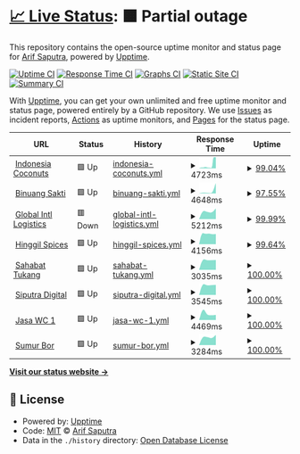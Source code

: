 # [📈 Live Status](https://status.exputra.com): <!--live status--> **🟧 Partial outage**

This repository contains the open-source uptime monitor and status page for [Arif Saputra](https://status.exputra.com), powered by [Upptime](https://github.com/upptime/upptime).

[![Uptime CI](https://github.com/mrays/status.exputra.com/workflows/Uptime%20CI/badge.svg)](https://github.com/mrays/status.exputra.com/actions?query=workflow%3A%22Uptime+CI%22)
[![Response Time CI](https://github.com/mrays/status.exputra.com/workflows/Response%20Time%20CI/badge.svg)](https://github.com/mrays/status.exputra.com/actions?query=workflow%3A%22Response+Time+CI%22)
[![Graphs CI](https://github.com/mrays/status.exputra.com/workflows/Graphs%20CI/badge.svg)](https://github.com/mrays/status.exputra.com/actions?query=workflow%3A%22Graphs+CI%22)
[![Static Site CI](https://github.com/mrays/status.exputra.com/workflows/Static%20Site%20CI/badge.svg)](https://github.com/mrays/status.exputra.com/actions?query=workflow%3A%22Static+Site+CI%22)
[![Summary CI](https://github.com/mrays/status.exputra.com/workflows/Summary%20CI/badge.svg)](https://github.com/mrays/status.exputra.com/actions?query=workflow%3A%22Summary+CI%22)

With [Upptime](https://upptime.js.org), you can get your own unlimited and free uptime monitor and status page, powered entirely by a GitHub repository. We use [Issues](https://github.com/mrays/status.exputra.com/issues) as incident reports, [Actions](https://github.com/mrays/status.exputra.com/actions) as uptime monitors, and [Pages](https://status.exputra.com) for the status page.

<!--start: status pages-->
<!-- This summary is generated by Upptime (https://github.com/upptime/upptime) -->
<!-- Do not edit this manually, your changes will be overwritten -->
<!-- prettier-ignore -->
| URL | Status | History | Response Time | Uptime |
| --- | ------ | ------- | ------------- | ------ |
| <img alt="" src="https://icons.duckduckgo.com/ip3/indonesiacoconuts.com.ico" height="13"> [Indonesia Coconuts](https://indonesiacoconuts.com) | 🟩 Up | [indonesia-coconuts.yml](https://github.com/mrays/status.exputra.com/commits/HEAD/history/indonesia-coconuts.yml) | <details><summary><img alt="Response time graph" src="./graphs/indonesia-coconuts/response-time-week.png" height="20"> 4723ms</summary><br><a href="https://status.exputra.com/history/indonesia-coconuts"><img alt="Response time 2976" src="https://img.shields.io/endpoint?url=https%3A%2F%2Fraw.githubusercontent.com%2Fmrays%2Fstatus.exputra.com%2FHEAD%2Fapi%2Findonesia-coconuts%2Fresponse-time.json"></a><br><a href="https://status.exputra.com/history/indonesia-coconuts"><img alt="24-hour response time 15794" src="https://img.shields.io/endpoint?url=https%3A%2F%2Fraw.githubusercontent.com%2Fmrays%2Fstatus.exputra.com%2FHEAD%2Fapi%2Findonesia-coconuts%2Fresponse-time-day.json"></a><br><a href="https://status.exputra.com/history/indonesia-coconuts"><img alt="7-day response time 4723" src="https://img.shields.io/endpoint?url=https%3A%2F%2Fraw.githubusercontent.com%2Fmrays%2Fstatus.exputra.com%2FHEAD%2Fapi%2Findonesia-coconuts%2Fresponse-time-week.json"></a><br><a href="https://status.exputra.com/history/indonesia-coconuts"><img alt="30-day response time 2976" src="https://img.shields.io/endpoint?url=https%3A%2F%2Fraw.githubusercontent.com%2Fmrays%2Fstatus.exputra.com%2FHEAD%2Fapi%2Findonesia-coconuts%2Fresponse-time-month.json"></a><br><a href="https://status.exputra.com/history/indonesia-coconuts"><img alt="1-year response time 2976" src="https://img.shields.io/endpoint?url=https%3A%2F%2Fraw.githubusercontent.com%2Fmrays%2Fstatus.exputra.com%2FHEAD%2Fapi%2Findonesia-coconuts%2Fresponse-time-year.json"></a></details> | <details><summary><a href="https://status.exputra.com/history/indonesia-coconuts">99.04%</a></summary><a href="https://status.exputra.com/history/indonesia-coconuts"><img alt="All-time uptime 99.51%" src="https://img.shields.io/endpoint?url=https%3A%2F%2Fraw.githubusercontent.com%2Fmrays%2Fstatus.exputra.com%2FHEAD%2Fapi%2Findonesia-coconuts%2Fuptime.json"></a><br><a href="https://status.exputra.com/history/indonesia-coconuts"><img alt="24-hour uptime 93.30%" src="https://img.shields.io/endpoint?url=https%3A%2F%2Fraw.githubusercontent.com%2Fmrays%2Fstatus.exputra.com%2FHEAD%2Fapi%2Findonesia-coconuts%2Fuptime-day.json"></a><br><a href="https://status.exputra.com/history/indonesia-coconuts"><img alt="7-day uptime 99.04%" src="https://img.shields.io/endpoint?url=https%3A%2F%2Fraw.githubusercontent.com%2Fmrays%2Fstatus.exputra.com%2FHEAD%2Fapi%2Findonesia-coconuts%2Fuptime-week.json"></a><br><a href="https://status.exputra.com/history/indonesia-coconuts"><img alt="30-day uptime 99.51%" src="https://img.shields.io/endpoint?url=https%3A%2F%2Fraw.githubusercontent.com%2Fmrays%2Fstatus.exputra.com%2FHEAD%2Fapi%2Findonesia-coconuts%2Fuptime-month.json"></a><br><a href="https://status.exputra.com/history/indonesia-coconuts"><img alt="1-year uptime 99.51%" src="https://img.shields.io/endpoint?url=https%3A%2F%2Fraw.githubusercontent.com%2Fmrays%2Fstatus.exputra.com%2FHEAD%2Fapi%2Findonesia-coconuts%2Fuptime-year.json"></a></details>
| <img alt="" src="https://icons.duckduckgo.com/ip3/binuangsaktiperkasa.com.ico" height="13"> [Binuang Sakti](https://binuangsaktiperkasa.com/) | 🟩 Up | [binuang-sakti.yml](https://github.com/mrays/status.exputra.com/commits/HEAD/history/binuang-sakti.yml) | <details><summary><img alt="Response time graph" src="./graphs/binuang-sakti/response-time-week.png" height="20"> 4648ms</summary><br><a href="https://status.exputra.com/history/binuang-sakti"><img alt="Response time 4648" src="https://img.shields.io/endpoint?url=https%3A%2F%2Fraw.githubusercontent.com%2Fmrays%2Fstatus.exputra.com%2FHEAD%2Fapi%2Fbinuang-sakti%2Fresponse-time.json"></a><br><a href="https://status.exputra.com/history/binuang-sakti"><img alt="24-hour response time 16183" src="https://img.shields.io/endpoint?url=https%3A%2F%2Fraw.githubusercontent.com%2Fmrays%2Fstatus.exputra.com%2FHEAD%2Fapi%2Fbinuang-sakti%2Fresponse-time-day.json"></a><br><a href="https://status.exputra.com/history/binuang-sakti"><img alt="7-day response time 4648" src="https://img.shields.io/endpoint?url=https%3A%2F%2Fraw.githubusercontent.com%2Fmrays%2Fstatus.exputra.com%2FHEAD%2Fapi%2Fbinuang-sakti%2Fresponse-time-week.json"></a><br><a href="https://status.exputra.com/history/binuang-sakti"><img alt="30-day response time 4648" src="https://img.shields.io/endpoint?url=https%3A%2F%2Fraw.githubusercontent.com%2Fmrays%2Fstatus.exputra.com%2FHEAD%2Fapi%2Fbinuang-sakti%2Fresponse-time-month.json"></a><br><a href="https://status.exputra.com/history/binuang-sakti"><img alt="1-year response time 4648" src="https://img.shields.io/endpoint?url=https%3A%2F%2Fraw.githubusercontent.com%2Fmrays%2Fstatus.exputra.com%2FHEAD%2Fapi%2Fbinuang-sakti%2Fresponse-time-year.json"></a></details> | <details><summary><a href="https://status.exputra.com/history/binuang-sakti">97.55%</a></summary><a href="https://status.exputra.com/history/binuang-sakti"><img alt="All-time uptime 97.55%" src="https://img.shields.io/endpoint?url=https%3A%2F%2Fraw.githubusercontent.com%2Fmrays%2Fstatus.exputra.com%2FHEAD%2Fapi%2Fbinuang-sakti%2Fuptime.json"></a><br><a href="https://status.exputra.com/history/binuang-sakti"><img alt="24-hour uptime 92.37%" src="https://img.shields.io/endpoint?url=https%3A%2F%2Fraw.githubusercontent.com%2Fmrays%2Fstatus.exputra.com%2FHEAD%2Fapi%2Fbinuang-sakti%2Fuptime-day.json"></a><br><a href="https://status.exputra.com/history/binuang-sakti"><img alt="7-day uptime 97.55%" src="https://img.shields.io/endpoint?url=https%3A%2F%2Fraw.githubusercontent.com%2Fmrays%2Fstatus.exputra.com%2FHEAD%2Fapi%2Fbinuang-sakti%2Fuptime-week.json"></a><br><a href="https://status.exputra.com/history/binuang-sakti"><img alt="30-day uptime 97.55%" src="https://img.shields.io/endpoint?url=https%3A%2F%2Fraw.githubusercontent.com%2Fmrays%2Fstatus.exputra.com%2FHEAD%2Fapi%2Fbinuang-sakti%2Fuptime-month.json"></a><br><a href="https://status.exputra.com/history/binuang-sakti"><img alt="1-year uptime 97.55%" src="https://img.shields.io/endpoint?url=https%3A%2F%2Fraw.githubusercontent.com%2Fmrays%2Fstatus.exputra.com%2FHEAD%2Fapi%2Fbinuang-sakti%2Fuptime-year.json"></a></details>
| <img alt="" src="https://icons.duckduckgo.com/ip3/globalintllogistics.com.ico" height="13"> [Global Intl Logistics](https://globalintllogistics.com) | 🟥 Down | [global-intl-logistics.yml](https://github.com/mrays/status.exputra.com/commits/HEAD/history/global-intl-logistics.yml) | <details><summary><img alt="Response time graph" src="./graphs/global-intl-logistics/response-time-week.png" height="20"> 5212ms</summary><br><a href="https://status.exputra.com/history/global-intl-logistics"><img alt="Response time 5212" src="https://img.shields.io/endpoint?url=https%3A%2F%2Fraw.githubusercontent.com%2Fmrays%2Fstatus.exputra.com%2FHEAD%2Fapi%2Fglobal-intl-logistics%2Fresponse-time.json"></a><br><a href="https://status.exputra.com/history/global-intl-logistics"><img alt="24-hour response time 6224" src="https://img.shields.io/endpoint?url=https%3A%2F%2Fraw.githubusercontent.com%2Fmrays%2Fstatus.exputra.com%2FHEAD%2Fapi%2Fglobal-intl-logistics%2Fresponse-time-day.json"></a><br><a href="https://status.exputra.com/history/global-intl-logistics"><img alt="7-day response time 5212" src="https://img.shields.io/endpoint?url=https%3A%2F%2Fraw.githubusercontent.com%2Fmrays%2Fstatus.exputra.com%2FHEAD%2Fapi%2Fglobal-intl-logistics%2Fresponse-time-week.json"></a><br><a href="https://status.exputra.com/history/global-intl-logistics"><img alt="30-day response time 5212" src="https://img.shields.io/endpoint?url=https%3A%2F%2Fraw.githubusercontent.com%2Fmrays%2Fstatus.exputra.com%2FHEAD%2Fapi%2Fglobal-intl-logistics%2Fresponse-time-month.json"></a><br><a href="https://status.exputra.com/history/global-intl-logistics"><img alt="1-year response time 5212" src="https://img.shields.io/endpoint?url=https%3A%2F%2Fraw.githubusercontent.com%2Fmrays%2Fstatus.exputra.com%2FHEAD%2Fapi%2Fglobal-intl-logistics%2Fresponse-time-year.json"></a></details> | <details><summary><a href="https://status.exputra.com/history/global-intl-logistics">99.99%</a></summary><a href="https://status.exputra.com/history/global-intl-logistics"><img alt="All-time uptime 99.99%" src="https://img.shields.io/endpoint?url=https%3A%2F%2Fraw.githubusercontent.com%2Fmrays%2Fstatus.exputra.com%2FHEAD%2Fapi%2Fglobal-intl-logistics%2Fuptime.json"></a><br><a href="https://status.exputra.com/history/global-intl-logistics"><img alt="24-hour uptime 99.97%" src="https://img.shields.io/endpoint?url=https%3A%2F%2Fraw.githubusercontent.com%2Fmrays%2Fstatus.exputra.com%2FHEAD%2Fapi%2Fglobal-intl-logistics%2Fuptime-day.json"></a><br><a href="https://status.exputra.com/history/global-intl-logistics"><img alt="7-day uptime 99.99%" src="https://img.shields.io/endpoint?url=https%3A%2F%2Fraw.githubusercontent.com%2Fmrays%2Fstatus.exputra.com%2FHEAD%2Fapi%2Fglobal-intl-logistics%2Fuptime-week.json"></a><br><a href="https://status.exputra.com/history/global-intl-logistics"><img alt="30-day uptime 99.99%" src="https://img.shields.io/endpoint?url=https%3A%2F%2Fraw.githubusercontent.com%2Fmrays%2Fstatus.exputra.com%2FHEAD%2Fapi%2Fglobal-intl-logistics%2Fuptime-month.json"></a><br><a href="https://status.exputra.com/history/global-intl-logistics"><img alt="1-year uptime 99.99%" src="https://img.shields.io/endpoint?url=https%3A%2F%2Fraw.githubusercontent.com%2Fmrays%2Fstatus.exputra.com%2FHEAD%2Fapi%2Fglobal-intl-logistics%2Fuptime-year.json"></a></details>
| <img alt="" src="https://icons.duckduckgo.com/ip3/hinggil-spices.com.ico" height="13"> [Hinggil Spices](https://hinggil-spices.com) | 🟩 Up | [hinggil-spices.yml](https://github.com/mrays/status.exputra.com/commits/HEAD/history/hinggil-spices.yml) | <details><summary><img alt="Response time graph" src="./graphs/hinggil-spices/response-time-week.png" height="20"> 4156ms</summary><br><a href="https://status.exputra.com/history/hinggil-spices"><img alt="Response time 4156" src="https://img.shields.io/endpoint?url=https%3A%2F%2Fraw.githubusercontent.com%2Fmrays%2Fstatus.exputra.com%2FHEAD%2Fapi%2Fhinggil-spices%2Fresponse-time.json"></a><br><a href="https://status.exputra.com/history/hinggil-spices"><img alt="24-hour response time 4056" src="https://img.shields.io/endpoint?url=https%3A%2F%2Fraw.githubusercontent.com%2Fmrays%2Fstatus.exputra.com%2FHEAD%2Fapi%2Fhinggil-spices%2Fresponse-time-day.json"></a><br><a href="https://status.exputra.com/history/hinggil-spices"><img alt="7-day response time 4156" src="https://img.shields.io/endpoint?url=https%3A%2F%2Fraw.githubusercontent.com%2Fmrays%2Fstatus.exputra.com%2FHEAD%2Fapi%2Fhinggil-spices%2Fresponse-time-week.json"></a><br><a href="https://status.exputra.com/history/hinggil-spices"><img alt="30-day response time 4156" src="https://img.shields.io/endpoint?url=https%3A%2F%2Fraw.githubusercontent.com%2Fmrays%2Fstatus.exputra.com%2FHEAD%2Fapi%2Fhinggil-spices%2Fresponse-time-month.json"></a><br><a href="https://status.exputra.com/history/hinggil-spices"><img alt="1-year response time 4156" src="https://img.shields.io/endpoint?url=https%3A%2F%2Fraw.githubusercontent.com%2Fmrays%2Fstatus.exputra.com%2FHEAD%2Fapi%2Fhinggil-spices%2Fresponse-time-year.json"></a></details> | <details><summary><a href="https://status.exputra.com/history/hinggil-spices">99.64%</a></summary><a href="https://status.exputra.com/history/hinggil-spices"><img alt="All-time uptime 99.64%" src="https://img.shields.io/endpoint?url=https%3A%2F%2Fraw.githubusercontent.com%2Fmrays%2Fstatus.exputra.com%2FHEAD%2Fapi%2Fhinggil-spices%2Fuptime.json"></a><br><a href="https://status.exputra.com/history/hinggil-spices"><img alt="24-hour uptime 100.00%" src="https://img.shields.io/endpoint?url=https%3A%2F%2Fraw.githubusercontent.com%2Fmrays%2Fstatus.exputra.com%2FHEAD%2Fapi%2Fhinggil-spices%2Fuptime-day.json"></a><br><a href="https://status.exputra.com/history/hinggil-spices"><img alt="7-day uptime 99.64%" src="https://img.shields.io/endpoint?url=https%3A%2F%2Fraw.githubusercontent.com%2Fmrays%2Fstatus.exputra.com%2FHEAD%2Fapi%2Fhinggil-spices%2Fuptime-week.json"></a><br><a href="https://status.exputra.com/history/hinggil-spices"><img alt="30-day uptime 99.64%" src="https://img.shields.io/endpoint?url=https%3A%2F%2Fraw.githubusercontent.com%2Fmrays%2Fstatus.exputra.com%2FHEAD%2Fapi%2Fhinggil-spices%2Fuptime-month.json"></a><br><a href="https://status.exputra.com/history/hinggil-spices"><img alt="1-year uptime 99.64%" src="https://img.shields.io/endpoint?url=https%3A%2F%2Fraw.githubusercontent.com%2Fmrays%2Fstatus.exputra.com%2FHEAD%2Fapi%2Fhinggil-spices%2Fuptime-year.json"></a></details>
| <img alt="" src="https://icons.duckduckgo.com/ip3/sahabattukang.id.ico" height="13"> [Sahabat Tukang](https://sahabattukang.id) | 🟩 Up | [sahabat-tukang.yml](https://github.com/mrays/status.exputra.com/commits/HEAD/history/sahabat-tukang.yml) | <details><summary><img alt="Response time graph" src="./graphs/sahabat-tukang/response-time-week.png" height="20"> 3035ms</summary><br><a href="https://status.exputra.com/history/sahabat-tukang"><img alt="Response time 3035" src="https://img.shields.io/endpoint?url=https%3A%2F%2Fraw.githubusercontent.com%2Fmrays%2Fstatus.exputra.com%2FHEAD%2Fapi%2Fsahabat-tukang%2Fresponse-time.json"></a><br><a href="https://status.exputra.com/history/sahabat-tukang"><img alt="24-hour response time 3044" src="https://img.shields.io/endpoint?url=https%3A%2F%2Fraw.githubusercontent.com%2Fmrays%2Fstatus.exputra.com%2FHEAD%2Fapi%2Fsahabat-tukang%2Fresponse-time-day.json"></a><br><a href="https://status.exputra.com/history/sahabat-tukang"><img alt="7-day response time 3035" src="https://img.shields.io/endpoint?url=https%3A%2F%2Fraw.githubusercontent.com%2Fmrays%2Fstatus.exputra.com%2FHEAD%2Fapi%2Fsahabat-tukang%2Fresponse-time-week.json"></a><br><a href="https://status.exputra.com/history/sahabat-tukang"><img alt="30-day response time 3035" src="https://img.shields.io/endpoint?url=https%3A%2F%2Fraw.githubusercontent.com%2Fmrays%2Fstatus.exputra.com%2FHEAD%2Fapi%2Fsahabat-tukang%2Fresponse-time-month.json"></a><br><a href="https://status.exputra.com/history/sahabat-tukang"><img alt="1-year response time 3035" src="https://img.shields.io/endpoint?url=https%3A%2F%2Fraw.githubusercontent.com%2Fmrays%2Fstatus.exputra.com%2FHEAD%2Fapi%2Fsahabat-tukang%2Fresponse-time-year.json"></a></details> | <details><summary><a href="https://status.exputra.com/history/sahabat-tukang">100.00%</a></summary><a href="https://status.exputra.com/history/sahabat-tukang"><img alt="All-time uptime 100.00%" src="https://img.shields.io/endpoint?url=https%3A%2F%2Fraw.githubusercontent.com%2Fmrays%2Fstatus.exputra.com%2FHEAD%2Fapi%2Fsahabat-tukang%2Fuptime.json"></a><br><a href="https://status.exputra.com/history/sahabat-tukang"><img alt="24-hour uptime 100.00%" src="https://img.shields.io/endpoint?url=https%3A%2F%2Fraw.githubusercontent.com%2Fmrays%2Fstatus.exputra.com%2FHEAD%2Fapi%2Fsahabat-tukang%2Fuptime-day.json"></a><br><a href="https://status.exputra.com/history/sahabat-tukang"><img alt="7-day uptime 100.00%" src="https://img.shields.io/endpoint?url=https%3A%2F%2Fraw.githubusercontent.com%2Fmrays%2Fstatus.exputra.com%2FHEAD%2Fapi%2Fsahabat-tukang%2Fuptime-week.json"></a><br><a href="https://status.exputra.com/history/sahabat-tukang"><img alt="30-day uptime 100.00%" src="https://img.shields.io/endpoint?url=https%3A%2F%2Fraw.githubusercontent.com%2Fmrays%2Fstatus.exputra.com%2FHEAD%2Fapi%2Fsahabat-tukang%2Fuptime-month.json"></a><br><a href="https://status.exputra.com/history/sahabat-tukang"><img alt="1-year uptime 100.00%" src="https://img.shields.io/endpoint?url=https%3A%2F%2Fraw.githubusercontent.com%2Fmrays%2Fstatus.exputra.com%2FHEAD%2Fapi%2Fsahabat-tukang%2Fuptime-year.json"></a></details>
| <img alt="" src="https://icons.duckduckgo.com/ip3/siputra.digital.ico" height="13"> [Siputra Digital](https://siputra.digital/) | 🟩 Up | [siputra-digital.yml](https://github.com/mrays/status.exputra.com/commits/HEAD/history/siputra-digital.yml) | <details><summary><img alt="Response time graph" src="./graphs/siputra-digital/response-time-week.png" height="20"> 3545ms</summary><br><a href="https://status.exputra.com/history/siputra-digital"><img alt="Response time 3545" src="https://img.shields.io/endpoint?url=https%3A%2F%2Fraw.githubusercontent.com%2Fmrays%2Fstatus.exputra.com%2FHEAD%2Fapi%2Fsiputra-digital%2Fresponse-time.json"></a><br><a href="https://status.exputra.com/history/siputra-digital"><img alt="24-hour response time 3564" src="https://img.shields.io/endpoint?url=https%3A%2F%2Fraw.githubusercontent.com%2Fmrays%2Fstatus.exputra.com%2FHEAD%2Fapi%2Fsiputra-digital%2Fresponse-time-day.json"></a><br><a href="https://status.exputra.com/history/siputra-digital"><img alt="7-day response time 3545" src="https://img.shields.io/endpoint?url=https%3A%2F%2Fraw.githubusercontent.com%2Fmrays%2Fstatus.exputra.com%2FHEAD%2Fapi%2Fsiputra-digital%2Fresponse-time-week.json"></a><br><a href="https://status.exputra.com/history/siputra-digital"><img alt="30-day response time 3545" src="https://img.shields.io/endpoint?url=https%3A%2F%2Fraw.githubusercontent.com%2Fmrays%2Fstatus.exputra.com%2FHEAD%2Fapi%2Fsiputra-digital%2Fresponse-time-month.json"></a><br><a href="https://status.exputra.com/history/siputra-digital"><img alt="1-year response time 3545" src="https://img.shields.io/endpoint?url=https%3A%2F%2Fraw.githubusercontent.com%2Fmrays%2Fstatus.exputra.com%2FHEAD%2Fapi%2Fsiputra-digital%2Fresponse-time-year.json"></a></details> | <details><summary><a href="https://status.exputra.com/history/siputra-digital">100.00%</a></summary><a href="https://status.exputra.com/history/siputra-digital"><img alt="All-time uptime 100.00%" src="https://img.shields.io/endpoint?url=https%3A%2F%2Fraw.githubusercontent.com%2Fmrays%2Fstatus.exputra.com%2FHEAD%2Fapi%2Fsiputra-digital%2Fuptime.json"></a><br><a href="https://status.exputra.com/history/siputra-digital"><img alt="24-hour uptime 100.00%" src="https://img.shields.io/endpoint?url=https%3A%2F%2Fraw.githubusercontent.com%2Fmrays%2Fstatus.exputra.com%2FHEAD%2Fapi%2Fsiputra-digital%2Fuptime-day.json"></a><br><a href="https://status.exputra.com/history/siputra-digital"><img alt="7-day uptime 100.00%" src="https://img.shields.io/endpoint?url=https%3A%2F%2Fraw.githubusercontent.com%2Fmrays%2Fstatus.exputra.com%2FHEAD%2Fapi%2Fsiputra-digital%2Fuptime-week.json"></a><br><a href="https://status.exputra.com/history/siputra-digital"><img alt="30-day uptime 100.00%" src="https://img.shields.io/endpoint?url=https%3A%2F%2Fraw.githubusercontent.com%2Fmrays%2Fstatus.exputra.com%2FHEAD%2Fapi%2Fsiputra-digital%2Fuptime-month.json"></a><br><a href="https://status.exputra.com/history/siputra-digital"><img alt="1-year uptime 100.00%" src="https://img.shields.io/endpoint?url=https%3A%2F%2Fraw.githubusercontent.com%2Fmrays%2Fstatus.exputra.com%2FHEAD%2Fapi%2Fsiputra-digital%2Fuptime-year.json"></a></details>
| <img alt="" src="https://icons.duckduckgo.com/ip3/jasasedotwcterdekat.id.ico" height="13"> [Jasa WC 1](https://jasasedotwcterdekat.id/) | 🟩 Up | [jasa-wc-1.yml](https://github.com/mrays/status.exputra.com/commits/HEAD/history/jasa-wc-1.yml) | <details><summary><img alt="Response time graph" src="./graphs/jasa-wc-1/response-time-week.png" height="20"> 4469ms</summary><br><a href="https://status.exputra.com/history/jasa-wc-1"><img alt="Response time 4469" src="https://img.shields.io/endpoint?url=https%3A%2F%2Fraw.githubusercontent.com%2Fmrays%2Fstatus.exputra.com%2FHEAD%2Fapi%2Fjasa-wc-1%2Fresponse-time.json"></a><br><a href="https://status.exputra.com/history/jasa-wc-1"><img alt="24-hour response time 3532" src="https://img.shields.io/endpoint?url=https%3A%2F%2Fraw.githubusercontent.com%2Fmrays%2Fstatus.exputra.com%2FHEAD%2Fapi%2Fjasa-wc-1%2Fresponse-time-day.json"></a><br><a href="https://status.exputra.com/history/jasa-wc-1"><img alt="7-day response time 4469" src="https://img.shields.io/endpoint?url=https%3A%2F%2Fraw.githubusercontent.com%2Fmrays%2Fstatus.exputra.com%2FHEAD%2Fapi%2Fjasa-wc-1%2Fresponse-time-week.json"></a><br><a href="https://status.exputra.com/history/jasa-wc-1"><img alt="30-day response time 4469" src="https://img.shields.io/endpoint?url=https%3A%2F%2Fraw.githubusercontent.com%2Fmrays%2Fstatus.exputra.com%2FHEAD%2Fapi%2Fjasa-wc-1%2Fresponse-time-month.json"></a><br><a href="https://status.exputra.com/history/jasa-wc-1"><img alt="1-year response time 4469" src="https://img.shields.io/endpoint?url=https%3A%2F%2Fraw.githubusercontent.com%2Fmrays%2Fstatus.exputra.com%2FHEAD%2Fapi%2Fjasa-wc-1%2Fresponse-time-year.json"></a></details> | <details><summary><a href="https://status.exputra.com/history/jasa-wc-1">100.00%</a></summary><a href="https://status.exputra.com/history/jasa-wc-1"><img alt="All-time uptime 100.00%" src="https://img.shields.io/endpoint?url=https%3A%2F%2Fraw.githubusercontent.com%2Fmrays%2Fstatus.exputra.com%2FHEAD%2Fapi%2Fjasa-wc-1%2Fuptime.json"></a><br><a href="https://status.exputra.com/history/jasa-wc-1"><img alt="24-hour uptime 100.00%" src="https://img.shields.io/endpoint?url=https%3A%2F%2Fraw.githubusercontent.com%2Fmrays%2Fstatus.exputra.com%2FHEAD%2Fapi%2Fjasa-wc-1%2Fuptime-day.json"></a><br><a href="https://status.exputra.com/history/jasa-wc-1"><img alt="7-day uptime 100.00%" src="https://img.shields.io/endpoint?url=https%3A%2F%2Fraw.githubusercontent.com%2Fmrays%2Fstatus.exputra.com%2FHEAD%2Fapi%2Fjasa-wc-1%2Fuptime-week.json"></a><br><a href="https://status.exputra.com/history/jasa-wc-1"><img alt="30-day uptime 100.00%" src="https://img.shields.io/endpoint?url=https%3A%2F%2Fraw.githubusercontent.com%2Fmrays%2Fstatus.exputra.com%2FHEAD%2Fapi%2Fjasa-wc-1%2Fuptime-month.json"></a><br><a href="https://status.exputra.com/history/jasa-wc-1"><img alt="1-year uptime 100.00%" src="https://img.shields.io/endpoint?url=https%3A%2F%2Fraw.githubusercontent.com%2Fmrays%2Fstatus.exputra.com%2FHEAD%2Fapi%2Fjasa-wc-1%2Fuptime-year.json"></a></details>
| <img alt="" src="https://icons.duckduckgo.com/ip3/sumur-bor.com.ico" height="13"> [Sumur Bor](https://sumur-bor.com/) | 🟩 Up | [sumur-bor.yml](https://github.com/mrays/status.exputra.com/commits/HEAD/history/sumur-bor.yml) | <details><summary><img alt="Response time graph" src="./graphs/sumur-bor/response-time-week.png" height="20"> 3284ms</summary><br><a href="https://status.exputra.com/history/sumur-bor"><img alt="Response time 3284" src="https://img.shields.io/endpoint?url=https%3A%2F%2Fraw.githubusercontent.com%2Fmrays%2Fstatus.exputra.com%2FHEAD%2Fapi%2Fsumur-bor%2Fresponse-time.json"></a><br><a href="https://status.exputra.com/history/sumur-bor"><img alt="24-hour response time 4019" src="https://img.shields.io/endpoint?url=https%3A%2F%2Fraw.githubusercontent.com%2Fmrays%2Fstatus.exputra.com%2FHEAD%2Fapi%2Fsumur-bor%2Fresponse-time-day.json"></a><br><a href="https://status.exputra.com/history/sumur-bor"><img alt="7-day response time 3284" src="https://img.shields.io/endpoint?url=https%3A%2F%2Fraw.githubusercontent.com%2Fmrays%2Fstatus.exputra.com%2FHEAD%2Fapi%2Fsumur-bor%2Fresponse-time-week.json"></a><br><a href="https://status.exputra.com/history/sumur-bor"><img alt="30-day response time 3284" src="https://img.shields.io/endpoint?url=https%3A%2F%2Fraw.githubusercontent.com%2Fmrays%2Fstatus.exputra.com%2FHEAD%2Fapi%2Fsumur-bor%2Fresponse-time-month.json"></a><br><a href="https://status.exputra.com/history/sumur-bor"><img alt="1-year response time 3284" src="https://img.shields.io/endpoint?url=https%3A%2F%2Fraw.githubusercontent.com%2Fmrays%2Fstatus.exputra.com%2FHEAD%2Fapi%2Fsumur-bor%2Fresponse-time-year.json"></a></details> | <details><summary><a href="https://status.exputra.com/history/sumur-bor">100.00%</a></summary><a href="https://status.exputra.com/history/sumur-bor"><img alt="All-time uptime 100.00%" src="https://img.shields.io/endpoint?url=https%3A%2F%2Fraw.githubusercontent.com%2Fmrays%2Fstatus.exputra.com%2FHEAD%2Fapi%2Fsumur-bor%2Fuptime.json"></a><br><a href="https://status.exputra.com/history/sumur-bor"><img alt="24-hour uptime 100.00%" src="https://img.shields.io/endpoint?url=https%3A%2F%2Fraw.githubusercontent.com%2Fmrays%2Fstatus.exputra.com%2FHEAD%2Fapi%2Fsumur-bor%2Fuptime-day.json"></a><br><a href="https://status.exputra.com/history/sumur-bor"><img alt="7-day uptime 100.00%" src="https://img.shields.io/endpoint?url=https%3A%2F%2Fraw.githubusercontent.com%2Fmrays%2Fstatus.exputra.com%2FHEAD%2Fapi%2Fsumur-bor%2Fuptime-week.json"></a><br><a href="https://status.exputra.com/history/sumur-bor"><img alt="30-day uptime 100.00%" src="https://img.shields.io/endpoint?url=https%3A%2F%2Fraw.githubusercontent.com%2Fmrays%2Fstatus.exputra.com%2FHEAD%2Fapi%2Fsumur-bor%2Fuptime-month.json"></a><br><a href="https://status.exputra.com/history/sumur-bor"><img alt="1-year uptime 100.00%" src="https://img.shields.io/endpoint?url=https%3A%2F%2Fraw.githubusercontent.com%2Fmrays%2Fstatus.exputra.com%2FHEAD%2Fapi%2Fsumur-bor%2Fuptime-year.json"></a></details>

<!--end: status pages-->

[**Visit our status website →**](https://status.exputra.com)

## 📄 License

- Powered by: [Upptime](https://github.com/upptime/upptime)
- Code: [MIT](./LICENSE) © [Arif Saputra](https://status.exputra.com)
- Data in the `./history` directory: [Open Database License](https://opendatacommons.org/licenses/odbl/1-0/)
